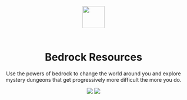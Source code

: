 <p align="center" style="padding: 3em;"><img width="60" src="https://github.com/ElementalWizard/Bedroc_Resources_118/blob/master/src/main/resources/bedrockresources_logo.png?raw=true" /></p>
<h1 align="center" style="margin-top: 20px; border-bottom: 0;">Bedrock Resources</h1>
<p align="center">Use the powers of bedrock to change the world around you and explore mystery dungeons that get progressively more difficult the more you do.
</p>
<p align="center">
    <a href="https://minecraft.curseforge.com/projects/building-gadgets"><img src="http://cf.way2muchnoise.eu/full_351738_downloads.svg" /></a>
    <a href="https://minecraft.curseforge.com/projects/building-gadgets"><img src="http://cf.way2muchnoise.eu/versions/351738.svg" /></a>
</p>